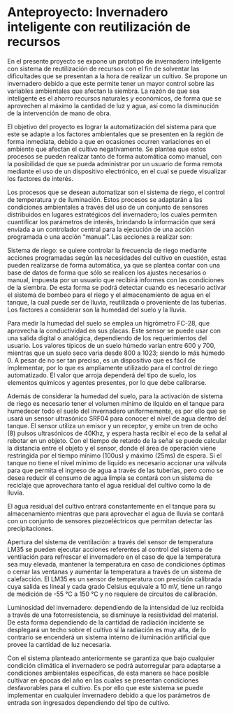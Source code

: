 # Anteproyecto: Invernadero inteligente con reutilización de recursos

En el presente proyecto se expone un prototipo de invernadero inteligente con sistema de reutilización de recursos con el fin de solventar las dificultades que se presentan a la hora de realizar un cultivo. Se propone un invernadero debido a que este permite tener un mayor control sobre las variables ambientales que afectan la siembra. La razón de que sea inteligente es el ahorro recursos naturales y económicos, de forma que se aprovechen al máximo la cantidad de luz y agua, así como la disminución de la intervención de mano de obra.

El objetivo del proyecto es lograr la automatización del sistema para que este se adapte a los factores ambientales que se presenten en la región de forma inmediata, debido a que en ocasiones ocurren variaciones en el ambiente que afectan el cultivo negativamente. Se plantea que estos procesos se pueden realizar tanto de forma automática como manual, con la posibilidad de que se pueda administrar por un usuario de forma remota mediante el uso de un dispositivo electrónico, en el cual se puede visualizar los factores de interés.

Los procesos que se desean automatizar son el sistema de riego, el control de temperatura y de iluminación. Estos procesos se adaptarán a las condiciones ambientales a través del uso de un conjunto de sensores distribuidos en lugares estratégicos del invernadero; los cuales permiten cuantificar los parámetros de interés, brindando la información que será enviada a un controlador central para la ejecución de una acción programada o una acción “manual”. Las acciones a realizar son:

Sistema de riego: se quiere controlar la frecuencia de riego mediante acciones programadas según las necesidades del cultivo en cuestión, estas pueden realizarse de forma automática, ya que se plantea contar con una base de datos de forma que sólo se realicen los ajustes necesarios o manual, impuesta por un usuario que recibirá informes con las condiciones de la siembra. De esta forma se podrá detectar cuando es necesario activar el sistema de bombeo para el riego y el almacenamiento de agua en el tanque, la cual puede ser de lluvia, reutilizada o proveniente de las tuberías. Los factores a considerar son la humedad del suelo y la lluvia.

Para medir la humedad del suelo se emplea un higrómetro FC-28, que aprovecha la conductividad en sus placas. Este sensor se puede usar con una salida digital o analógica, dependiendo de los requerimientos del usuario. Los valores típicos de un suelo húmedo varían entre 600 y 700, mientras que un suelo seco varía desde 800 a 1023; siendo lo más húmedo 0. A pesar de no ser tan preciso, es un dispositivo que es fácil de implementar, por lo que es ampliamente utilizado para el control de riego automatizado. El valor que arroja dependerá del tipo de suelo, los elementos químicos y agentes presentes, por lo que debe calibrarse.

Además de considerar la humedad del suelo, para la activación de sistema de riego es necesario tener el volumen mínimo de líquido en el tanque para humedecer todo el suelo del invernadero uniformemente, es por ello que se usará un sensor ultrasónico SRF04 para conocer el nivel de agua dentro del tanque. El sensor utiliza un emisor y un receptor, y emite un tren de ocho (8) pulsos ultrasónicos de 40Khz, y espera hasta recibir el eco de la señal al rebotar en un objeto. Con el tiempo de retardo de la señal se puede calcular la distancia entre el objeto y el sensor, donde el área de operación viene restringida por el tiempo mínimo (100us) y máximo (25ms) de espera.  Si el tanque no tiene el nivel mínimo de líquido es necesario accionar una válvula para que permita el ingreso de agua a través de las tuberías, pero como se desea reducir el consumo de agua limpia se contará con un sistema de reciclaje que aprovechara tanto el agua residual del cultivo como la de lluvia.

El agua residual del cultivo entrará constantemente en el tanque para su almacenamiento mientras que para aprovechar el agua de lluvia se contará con un conjunto de sensores piezoeléctricos que permitan detectar las precipitaciones.

Apertura del sistema de ventilación: a través del sensor de temperatura LM35 se pueden ejecutar acciones referentes al control del sistema de ventilación para refrescar el invernadero en el caso de que la temperatura sea muy elevada, mantener la temperatura en caso de condiciones óptimas o cerrar las ventanas y aumentar la temperatura a través de un sistema de calefacción. El LM35 es un sensor de temperatura con precisión calibrada cuya salida es lineal y cada grado Celsius equivale a 10 mV, tiene un rango de medición de -55 °C a 150 °C y no requiere de circuitos de calibración.

Luminosidad del invernadero: dependiendo de la intensidad de luz recibida a través de una fotorresistencia, se disminuye la resistividad del material. De esta forma dependiendo de la cantidad de radiación incidente se desplegará un techo sobre el cultivo sí la radiación es muy alta, de lo contrario se encenderá un sistema interno de iluminación artificial que provee la cantidad de luz necesaria.

Con el sistema planteado anteriormente se garantiza que bajo cualquier condición climática el invernadero se podrá autorregular para adaptarse a condiciones ambientales específicas, de esta manera se hace posible cultivar en épocas del año en las cuales se presentan condiciones desfavorables para el cultivo. Es por ello que este sistema se puede implementar en cualquier invernadero debido a que los parámetros de entrada son ingresados dependiendo del tipo de cultivo.
